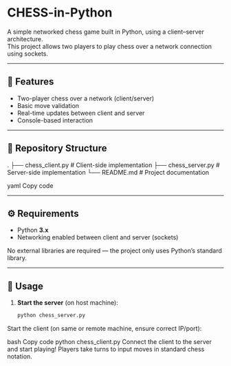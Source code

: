 # CHESS-in-Python

A simple networked chess game built in Python, using a client–server architecture.  
This project allows two players to play chess over a network connection using sockets.

---

## 🎯 Features

- Two-player chess over a network (client/server)
- Basic move validation
- Real-time updates between client and server
- Console-based interaction

---

## 📂 Repository Structure

.
├── chess_client.py # Client-side implementation
├── chess_server.py # Server-side implementation
└── README.md # Project documentation

yaml
Copy code

---

## ⚙️ Requirements

- Python **3.x**
- Networking enabled between client and server (sockets)

No external libraries are required — the project only uses Python’s standard library.

---

## 🚀 Usage

1. **Start the server** (on host machine):
   ```bash
   python chess_server.py
Start the client (on same or remote machine, ensure correct IP/port):

bash
Copy code
python chess_client.py
Connect the client to the server and start playing!
Players take turns to input moves in standard chess notation.
